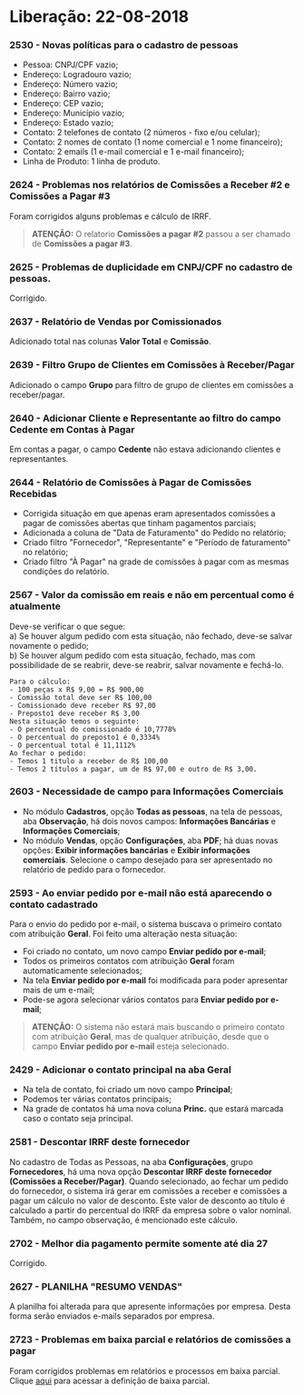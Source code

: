 # Liberação: 22-08-2018

### 2530 - Novas políticas para o cadastro de pessoas 
- Pessoa: CNPJ/CPF vazio;
- Endereço: Logradouro vazio;
- Endereço: Número vazio;
- Endereço: Bairro vazio;
- Endereço: CEP vazio;
- Endereço: Município vazio;
- Endereço: Estado vazio;
- Contato: 2 telefones de contato (2 números - fixo e/ou celular);
- Contato: 2 nomes de contato (1 nome comercial e 1 nome financeiro);
- Contato: 2 emails (1 e-mail comercial e 1 e-mail financeiro);
- Linha de Produto: 1 linha de produto.

### 2624 - Problemas nos relatórios de Comissões a Receber #2 e Comissões a Pagar #3
Foram corrigidos alguns problemas e cálculo de IRRF.
> **ATENÇÃO:** O relatorio **Comissões a pagar #2** passou a ser chamado de **Comissões a pagar #3**.

### 2625 - Problemas de duplicidade em CNPJ/CPF no cadastro de pessoas.
Corrigido.

### 2637 - Relatório de Vendas por Comissionados
Adicionado total nas colunas **Valor Total** e **Comissão**.

### 2639 - Filtro Grupo de Clientes em Comissões à Receber/Pagar
Adicionado o campo **Grupo** para filtro de grupo de clientes em comissões a receber/pagar.

### 2640 - Adicionar Cliente e Representante ao filtro do campo Cedente em Contas à Pagar
Em contas a pagar, o campo **Cedente** não estava adicionando clientes e representantes.

### 2644 - Relatório de Comissões à Pagar de Comissões Recebidas
- Corrigida situação em que apenas eram apresentados comissões a pagar de comissões abertas que tinham pagamentos parciais;
- Adicionada a coluna de "Data de Faturamento" do Pedido no relatório;
- Criado filtro "Fornecedor", "Representante" e "Período de faturamento" no relatório;
- Criado filtro "À Pagar" na grade de comissões à pagar com as mesmas condições do relatório.

### 2567 - Valor da comissão em reais e não em percentual como é atualmente		
Deve-se verificar o que segue:   
a) Se houver algum pedido com esta situação, não fechado, deve-se salvar novamente o pedido;   
b) Se houver algum pedido com esta situação, fechado, mas com possibilidade de se reabrir, deve-se reabrir, salvar novamente e fechá-lo.   
```
Para o cálculo:
- 100 peças x R$ 9,00 = R$ 900,00
- Comissão total deve ser R$ 100,00
- Comissionado deve receber R$ 97,00		 
- Preposto1 deve receber R$ 3,00
Nesta situação temos o seguinte:
- O percentual do comissionado é 10,7778%
- O percentual do preposto1 é 0,3334%
- O percentual total é 11,1112%
Ao fechar o pedido:
- Temos 1 titulo a receber de R$ 100,00 
- Temos 2 títulos a pagar, um de R$ 97,00 e outro de R$ 3,00.
```

### 2603 - Necessidade de campo para Informações Comerciais
- No módulo **Cadastros**, opção **Todas as pessoas**, na tela de pessoas, aba **Observação**, há dois novos campos: **Informações Bancárias** e **Informações Comerciais**;
- No módulo **Vendas**, opção **Configurações**, aba **PDF**; há duas novas opções: **Exibir informações bancárias** e **Exibir informações comerciais**. Selecione o campo desejado para ser apresentado no relatório de pedido para o fornecedor.

### 2593 - Ao enviar pedido por e-mail não está aparecendo o contato cadastrado
Para o envio do pedido por e-mail, o sistema buscava o primeiro contato com atribuição **Geral**.
Foi feito uma alteração nesta situação:
- Foi criado no contato, um novo campo **Enviar pedido por e-mail**;
- Todos os primeiros contatos com atribuição **Geral** foram automaticamente selecionados;
- Na tela **Enviar pedido por e-mail** foi modificada para poder apresentar mais de um e-mail;
- Pode-se agora selecionar vários contatos para **Enviar pedido por e-mail**;
> **ATENÇÃO:** O sistema não estará mais buscando o primeiro contato com atribuição **Geral**, mas de qualquer atribuição, desde que o campo **Enviar pedido por e-mail** esteja selecionado.

### 2429 - Adicionar o contato principal na aba **Geral**
- Na tela de contato, foi criado um novo campo **Principal**;
- Podemos ter várias contatos principais;
- Na grade de contatos há uma nova coluna **Princ.** que estará marcada caso o contato seja principal.

### 2581 - Descontar IRRF deste fornecedor
No cadastro de Todas as Pessoas, na aba **Configurações**, grupo **Fornecedores**, há uma nova opção **Descontar IRRF deste fornecedor (Comissões a Receber/Pagar)**. Quando selecionado, ao fechar um pedido do fornecedor, o sistema irá gerar em comissões a receber e comissões a pagar um cálculo no valor de desconto. Este valor de desconto ao título é calculado a partir do percentual do IRRF da empresa sobre o valor nominal. Também, no campo observação, é mencionado este cálculo.

### 2702 - Melhor dia pagamento permite somente até dia 27
Corrigido.

### 2627 - PLANILHA **"RESUMO VENDAS"**
A planilha foi alterada para que apresente informações por empresa. Desta forma serão enviados e-mails separados por empresa.

### 2723 - Problemas em baixa parcial e relatórios de comissões a pagar
Foram corrigidos problemas em relatórios e processos em baixa parcial.   
Clique [aqui](http://siscom.leiame.org/master/geral/financeiro-baixa-coletiva) para acessar a definição de baixa parcial. 
